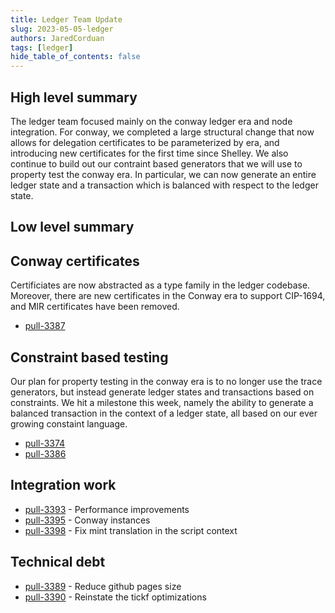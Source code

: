 ```yaml
---
title: Ledger Team Update
slug: 2023-05-05-ledger
authors: JaredCorduan
tags: [ledger]
hide_table_of_contents: false
---
```


## High level summary

The ledger team focused mainly on the conway ledger era and node integration.
For conway, we completed a large structural change that now allows
for delegation certificates to be parameterized by era, and introducing
new certificates for the first time since Shelley.
We also continue to build out our contraint based generators that we will
use to property test the conway era.
In particular, we can now generate an entire ledger state and a
transaction which is balanced with respect to the ledger state.

## Low level summary

## Conway certificates

Certificiates are now abstracted as a type family in the ledger codebase.
Moreover, there are new certificates in the Conway era to support CIP-1694,
and MIR certificates have been removed.

* [pull-3387]

## Constraint based testing

Our plan for property testing in the conway era is to no longer use the trace generators,
but instead generate ledger states and transactions based on constraints.
We hit a milestone this week, namely the ability to generate a balanced transaction in the context
of a ledger state, all based on our ever growing constaint language.

* [pull-3374]
* [pull-3386]

## Integration work

* [pull-3393] - Performance improvements
* [pull-3395] - Conway instances
* [pull-3398] - Fix mint translation in the script context

## Technical debt

* [pull-3389] - Reduce github pages size
* [pull-3390] - Reinstate the tickf optimizations

[pull-3374]: https://github.com/input-output-hk/cardano-ledger/pull/3374
[pull-3398]: https://github.com/input-output-hk/cardano-ledger/pull/3398
[pull-3395]: https://github.com/input-output-hk/cardano-ledger/pull/3395
[pull-3393]: https://github.com/input-output-hk/cardano-ledger/pull/3393
[pull-3390]: https://github.com/input-output-hk/cardano-ledger/pull/3390
[pull-3389]: https://github.com/input-output-hk/cardano-ledger/pull/3389
[pull-3386]: https://github.com/input-output-hk/cardano-ledger/pull/3386
[pull-3387]: https://github.com/input-output-hk/cardano-ledger/pull/3387
